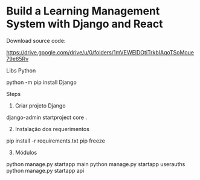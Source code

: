 # Build a Learning Management System with Django and React

Download source code: 

https://drive.google.com/drive/u/0/folders/1mVEWElDOtiTrkbIAqoTSoMoue79e65Rv

Libs Python

python -m pip install Django

Steps

1) Criar projeto Django

django-admin startproject core .

2) Instalação dos requerimentos

pip install -r requirements.txt
pip freeze

3) Módulos

python manage.py startapp main
python manage.py startapp userauths
python manage.py startapp api
